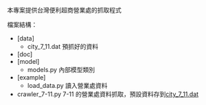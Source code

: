 本專案提供台灣便利超商營業處的抓取程式

檔案結構：

* [data]
	* city_7_11.dat 預抓好的資料
* [doc]
* [model]
	* models.py 內部模型類別
* [example]
	* load_data.py 讀入營業處資料
* crawler_7-11.py 7-11 的營業處資料抓取，預設資料存到[city_7_11.dat](data/city_7_11.dat)
